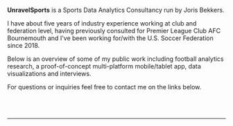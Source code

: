 <b>UnravelSports</b> is a Sports Data Analytics Consultancy run by Joris Bekkers.

I have about five years of industry experience working at club and federation level, having 
previously consulted for Premier League Club AFC Bournemouth and I've been working for/with the U.S. Soccer Federation since 2018.

Below is an overview of some of my public work including football analytics research, a proof-of-concept multi-platform mobile/tablet app, data visualizations and interviews.

For questions or inquiries feel free to contact me on the links below.

<meta name="viewport" content="width=device-width, initial-scale=1">
<link rel="stylesheet" href="https://cdnjs.cloudflare.com/ajax/libs/font-awesome/4.7.0/css/font-awesome.min.css">
<style>
.fa {
  padding: 20px;
  font-size: 30px;
  width: 50px;
  text-align: center;
  text-decoration: none;
  margin: 5px 2px;
}

.fa:hover {
    opacity: 0.7;
}

.fa-twitter {
  background: #B5B6AB;
  color: white;
}

.fa-linkedin {
  background: #B5B6AB;
  color: white;
}

.center {
  margin: auto;
  width: 50%;
  padding: 10px;
}

</style>

<div class="center">
  <a href="#" class="fa fa-twitter"></a>
  <a href="#" class="fa fa-linkedin"></a>
</div>

------


